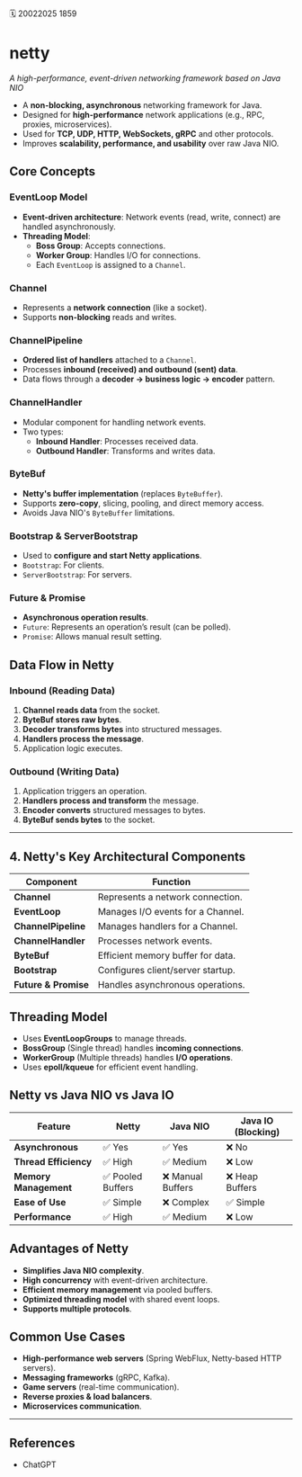 🗓️ 20022025 1859

# netty

_A high-performance, event-driven networking framework based on Java NIO_

- A **non-blocking, asynchronous** networking framework for Java.
- Designed for **high-performance** network applications (e.g., RPC, proxies, microservices).
- Used for **TCP, UDP, HTTP, WebSockets, gRPC** and other protocols.
- Improves **scalability, performance, and usability** over raw Java NIO.

## Core Concepts

### EventLoop Model
- **Event-driven architecture**: Network events (read, write, connect) are handled asynchronously.
- **Threading Model**:
    - **Boss Group**: Accepts connections.
    - **Worker Group**: Handles I/O for connections.
    - Each `EventLoop` is assigned to a `Channel`.

### Channel

- Represents a **network connection** (like a socket).
- Supports **non-blocking** reads and writes.

### ChannelPipeline

- **Ordered list of handlers** attached to a `Channel`.
- Processes **inbound (received) and outbound (sent) data**.
- Data flows through a **decoder -> business logic -> encoder** pattern.

### ChannelHandler

- Modular component for handling network events.
- Two types:
    - **Inbound Handler**: Processes received data.
    - **Outbound Handler**: Transforms and writes data.

### ByteBuf
- **Netty's buffer implementation** (replaces `ByteBuffer`).
- Supports **zero-copy**, slicing, pooling, and direct memory access.
- Avoids Java NIO's `ByteBuffer` limitations.

### Bootstrap & ServerBootstrap

- Used to **configure and start Netty applications**.
- `Bootstrap`: For clients.
- `ServerBootstrap`: For servers.

### Future & Promise

- **Asynchronous operation results**.
- `Future`: Represents an operation’s result (can be polled).
- `Promise`: Allows manual result setting.

## Data Flow in Netty

### Inbound (Reading Data)
1. **Channel reads data** from the socket.
2. **ByteBuf stores raw bytes**.
3. **Decoder transforms bytes** into structured messages.
4. **Handlers process the message**.
5. Application logic executes.

### Outbound (Writing Data)
1. Application triggers an operation.
2. **Handlers process and transform** the message.
3. **Encoder converts** structured messages to bytes.
4. **ByteBuf sends bytes** to the socket.

---

## **4. Netty's Key Architectural Components**

| Component            | Function                          |
| -------------------- | --------------------------------- |
| **Channel**          | Represents a network connection.  |
| **EventLoop**        | Manages I/O events for a Channel. |
| **ChannelPipeline**  | Manages handlers for a Channel.   |
| **ChannelHandler**   | Processes network events.         |
| **ByteBuf**          | Efficient memory buffer for data. |
| **Bootstrap**        | Configures client/server startup. |
| **Future & Promise** | Handles asynchronous operations.  |

## Threading Model
- Uses **EventLoopGroups** to manage threads.
- **BossGroup** (Single thread) handles **incoming connections**.
- **WorkerGroup** (Multiple threads) handles **I/O operations**.
- Uses **epoll/kqueue** for efficient event handling.

## Netty vs Java NIO vs Java IO

|Feature|Netty|Java NIO|Java IO (Blocking)|
|---|---|---|---|
|**Asynchronous**|✅ Yes|✅ Yes|❌ No|
|**Thread Efficiency**|✅ High|✅ Medium|❌ Low|
|**Memory Management**|✅ Pooled Buffers|❌ Manual Buffers|❌ Heap Buffers|
|**Ease of Use**|✅ Simple|❌ Complex|✅ Simple|
|**Performance**|✅ High|✅ Medium|❌ Low|

## Advantages of Netty

- **Simplifies Java NIO complexity**.
- **High concurrency** with event-driven architecture.
- **Efficient memory management** via pooled buffers.
- **Optimized threading model** with shared event loops.
- **Supports multiple protocols**.

## Common Use Cases

- **High-performance web servers** (Spring WebFlux, Netty-based HTTP servers).
- **Messaging frameworks** (gRPC, Kafka).
- **Game servers** (real-time communication).
- **Reverse proxies & load balancers**.
- **Microservices communication**.

---
## References
- ChatGPT